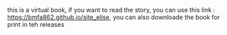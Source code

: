 this is a virtual book, if you want to read the story, you can use this link : https://bmfa862.github.io/site_elise, you can also downloade the book for print in teh releases
